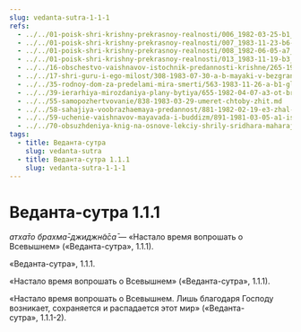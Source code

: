 ```yaml
---
slug: vedanta-sutra-1-1-1
refs:
  - ../../01-poisk-shri-krishny-prekrasnoy-realnosti/006_1982-03-25-b1_sridharmj_chuvstva_svjatyh_vajshnavov_v_poiske_shri_krishny.md
  - ../../01-poisk-shri-krishny-prekrasnoy-realnosti/007_1983-11-23-b6-c_sridharmj_bozhestvennoe_bezumie_nahodjashhihsja_v_poiske_shri_krishny.md
  - ../../01-poisk-shri-krishny-prekrasnoy-realnosti/008_1982-06-05-a7_sridharmj_rezultaty_poiska_shri_krishny.md
  - ../../01-poisk-shri-krishny-prekrasnoy-realnosti/013_1983-11-19-b3_sridharmj_poisk_shri_krishny-jeto_cel_zhizni_s_bolshoj_bukvy.md
  - ../../16-obschestvo-vaishnavov-istochnik-predannosti-krishne/265-1982-11-05-b3-c-obshhenie-s-vajshnavami-pozvolit-dostich-tseli-chelovecheskoj-zhizni.md
  - ../../17-shri-guru-i-ego-milost/308-1983-07-30-a-b-mayaki-v-bezgranichnom.md
  - ../../35-rodnoy-dom-za-predelami-mira-smerti/563-1983-11-26-a-b1-glavnyj-vopros-beseda-tsarya-parikshita-so-svyatym-shukadevom.md
  - ../../39-ierarhiya-mirozdaniya-plany-bytiya/655-1982-04-07-a3-ot-brahmana-k-radha-dasyam.md
  - ../../55-samopozhertvovanie/838-1983-03-29-umeret-chtoby-zhit.md
  - ../../58-sahajiya-voobrazhaemaya-predannost/881-1982-02-19-e3-zhal-chto-on-ne-popal-na-goloku.md
  - ../../59-uchenie-vaishnavov-mayavada-i-buddizm/891-1981-03-05-a1-istinnyj-smysl-vedanty-prabodhananda-i-prakashananda.md
  - ../../70-obsuzhdeniya-knig-na-osnove-lekciy-shrily-sridhara-maharaja/1121-1981-08-20-a2-o-kvalifikatsii-dlya-chteniya-i-napisanii-shri-shri-prapanna-dzhivanamritam.md
tags:
  - title: Веданта-сутра
    slug: vedanta-sutra
  - title: Веданта-сутра 1.1.1
    slug: vedanta-sutra-1-1-1
---
```


# Веданта-сутра 1.1.1

*атха̄то брахма̄-джиджн̃а̄са̄* — «Настало время вопрошать о Всевышнем» («Веданта-сутра», 1.1.1).

«Веданта-сутра», 1.1.1.

«Настало время вопрошать о Всевышнем» («Веданта-сутра», 1.1.1).

«Настало время вопрошать о Всевышнем. Лишь благодаря Господу возникает, сохраняется и распадается этот мир» («Веданта-сутра», 1.1.1-2).

